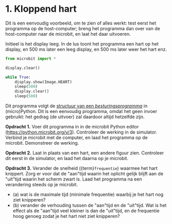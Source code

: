 # 1. Kloppend hart

Dit is een eenvoudig voorbeeld, om te zien of alles werkt: test eerst het programma op de host-computer; breng het programma dan over van de host-computer naar de microbit, en laat het daar uitvoeren.

Initieel is het display leeg. In de lus toont het programma een hart op het display, en 500 ms later een leeg display, en 500 ms later weer het hart enz.

```python
from microbit import *

display.clear()

while True:
    display.show(Image.HEART)
    sleep(500)
    display.clear()
    sleep(500)
```

Dit programma volgt de [structuur van een *besturingsprogramma*](besturingsprogramma-structuur) in (micro)Python.
Dit is een eenvoudig programma, omdat het geen invoer gebruikt: het gedrag (de uitvoer) zal daardoor altijd hetzelfde zijn.

**Opdracht 1.** Voer dit programma in in de microbit Python editor (https://python.microbit.org/v/3). Controleer de werking in de simulator. Verbind je microbit met de computer, en laad het programma op de microbit. Demonstreer de werking.

**Opdracht 2.** Laat in plaats van een hart, een andere figuur zien. Controleer dit eerst in de simulator, en laad het daarna op je microbit.

**Opdracht 3.** Verander de snelheid ({term}`frequentie`) waarmee het hart knippert. Zorg er voor dat de "aan"tijd waarin het oplicht gelijk blijft aan de "uit"tijd waarin het scherm zwart is. Laad het programma na een verandering steeds op je microbit.

- (a) wat is de maximale tijd (minimale frequentie) waarbij je het hart nog ziet knipperen?
- (b) verander de verhouding tussen de "aan"tijd en de "uit"tijd. Wat is het effect als de "aan"tijd veel kleiner is dan de "uit"tijd, en de frequentie hoog genoeg zodat je het hart niet ziet knipperen?
